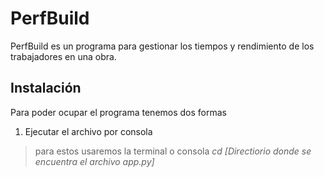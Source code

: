 # PerfBuild
PerfBuild es un programa para gestionar los tiempos y rendimiento de los trabajadores en una obra.

## Instalación
Para poder ocupar el programa tenemos dos formas

1. Ejecutar el archivo por consola
> para estos usaremos la terminal o consola _cd [Directiorio donde se encuentra el archivo app.py]_
